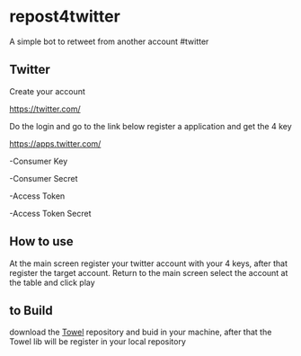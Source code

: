 # repost4twitter
A simple bot to retweet from another account #twitter

## Twitter
Create your account

https://twitter.com/

Do the login and go to the link below register a application and get the 4 key

https://apps.twitter.com/

-Consumer Key

-Consumer Secret

-Access Token

-Access Token Secret

## How to use
At the main screen register your twitter account with your 4 keys, after that register the target account. Return to the main screen select the account at the table and click play

## to Build
download the [Towel](https://github.com/krismorte/Towel) repository and buid in your machine, after that the Towel lib will be register in your local repository
